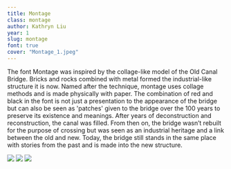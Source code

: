 ```yaml
---
title: Montage
class: montage
author: Kathryn Liu
year: 1
slug: montage
font: true
cover: "Montage_1.jpeg"
---
```


The font Montage was inspired by the collage-like model of the Old Canal Bridge. Bricks and rocks combined with metal formed the industrial-like structure it is now. Named after the technique, montage uses collage methods and is made physically with paper. The combination of red and black in the font is not just a presentation to the appearance of the bridge but can also be seen as 'patches' given to the bridge over the 100 years to preserve its existence and meanings. After years of deconstruction and reconstruction, the canal was filled. From then on, the bridge wasn’t rebuilt for the purpose of crossing but was seen as an industrial heritage and a link between the old and new. Today, the bridge still stands in the same place with stories from the past and is made into the new structure.

![](/images/Montage_1.jpeg)
![](/images/Montage_2.jpeg)
![](/images/Montage_3.jpeg)
